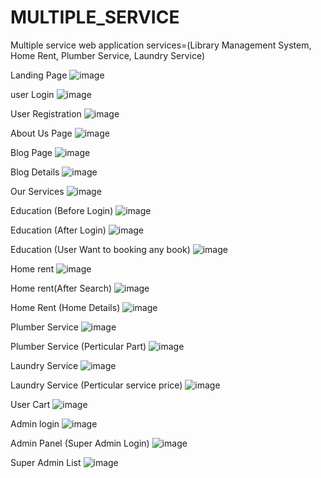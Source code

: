 # MULTIPLE_SERVICE
Multiple service web application services=(Library Management System, Home Rent, Plumber Service, Laundry Service)

Landing Page
![image](https://github.com/shohanurrahman1/MULTIPLE_SERVICE/assets/108417996/d89e9fc8-5bac-4424-9a71-e2da4b03bedc)

user Login
![image](https://github.com/shohanurrahman1/MULTIPLE_SERVICE/assets/108417996/27ff34e6-d8d3-4a66-b4ee-abf5df7e5d47)

User Registration
![image](https://github.com/shohanurrahman1/MULTIPLE_SERVICE/assets/108417996/6aa54eb0-2a57-4669-947b-a8faa80c3d90)

About Us Page
![image](https://github.com/shohanurrahman1/MULTIPLE_SERVICE/assets/108417996/32dc285e-3bbf-4453-840f-e75bc0ff5556)

Blog Page
![image](https://github.com/shohanurrahman1/MULTIPLE_SERVICE/assets/108417996/1d5f3c9b-059c-4cf3-ac38-e077e49b9e6d)

Blog Details
![image](https://github.com/shohanurrahman1/MULTIPLE_SERVICE/assets/108417996/9b6406b3-c809-4585-be10-7578d5712033)

Our Services
![image](https://github.com/shohanurrahman1/MULTIPLE_SERVICE/assets/108417996/5391e848-c377-4eb2-8be7-5f4d9222f39f)

Education (Before Login)
![image](https://github.com/shohanurrahman1/MULTIPLE_SERVICE/assets/108417996/234c282e-d988-4972-815c-d3353152cb38)

Education (After Login)
![image](https://github.com/shohanurrahman1/MULTIPLE_SERVICE/assets/108417996/25fcae67-8a2e-4dd1-866c-60f866bfc4d1)

Education (User Want to booking any book)
![image](https://github.com/shohanurrahman1/MULTIPLE_SERVICE/assets/108417996/fd59ae0e-a6e2-446f-8bbc-9b074aaeb251)

Home rent
![image](https://github.com/shohanurrahman1/MULTIPLE_SERVICE/assets/108417996/6ef9cb59-eb88-4e5d-9678-028dab28c2c9)

Home rent(After Search)
![image](https://github.com/shohanurrahman1/MULTIPLE_SERVICE/assets/108417996/9deffafc-c4ca-4c4f-867a-9068f416f246)

Home Rent (Home Details)
![image](https://github.com/shohanurrahman1/MULTIPLE_SERVICE/assets/108417996/93e68e52-5e2d-446c-b99d-c5331da6b5d4)

Plumber Service
![image](https://github.com/shohanurrahman1/MULTIPLE_SERVICE/assets/108417996/69cc4620-dd9f-443a-859f-333e5530b660)

Plumber Service (Perticular Part)
![image](https://github.com/shohanurrahman1/MULTIPLE_SERVICE/assets/108417996/55671b0d-3e52-41e9-b223-43ae15ddbaaa)

Laundry Service
![image](https://github.com/shohanurrahman1/MULTIPLE_SERVICE/assets/108417996/d638d099-dfcb-42e6-9617-5117fe2e12ce)

Laundry Service (Perticular service price)
![image](https://github.com/shohanurrahman1/MULTIPLE_SERVICE/assets/108417996/a7780973-7946-455b-bd5a-80c2e8022a6e)

User Cart
![image](https://github.com/shohanurrahman1/MULTIPLE_SERVICE/assets/108417996/533d0002-45ec-497a-9df8-13c072624a69)

Admin login
![image](https://github.com/shohanurrahman1/MULTIPLE_SERVICE/assets/108417996/ac7b1c5c-1776-47dd-97e4-39ccbe539cdc)

Admin Panel (Super Admin Login)
![image](https://github.com/shohanurrahman1/MULTIPLE_SERVICE/assets/108417996/315fc6b8-19f6-4f95-abf0-8ed666f3edf0)

Super Admin List
![image](https://github.com/shohanurrahman1/MULTIPLE_SERVICE/assets/108417996/53a53a82-4e97-4afd-ab4a-76aae1e4e347)




